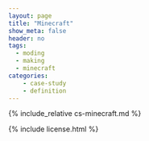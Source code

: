 ```yaml
---
layout: page
title: "Minecraft"
show_meta: false
header: no
tags:
  - moding
  - making
  - minecraft
categories:
    - case-study
    - definition
---
```


{% include_relative cs-minecraft.md %}

{% include license.html %}
